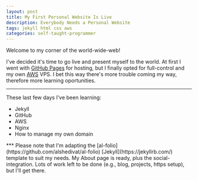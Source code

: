 ```yaml
---
layout: post
title: My First Personal Website Is Live
description: Everybody Needs a Personal Website
tags: jekyll html css aws 
categories: self-taught-programmer
---
```


Welcome to my corner of the world-wide-web!

I've decided it's time to go live and present myself to the world.
At first I went with [GitHub Pages](https://pages.github.com/) for hosting, but I finally opted for full-control and my own [AWS](https://aws.amazon.com/) VPS.
I bet this way there's more trouble coming my way, therefore more learning oportunities.

***
These last few days I've been learning:
<ul>
    <li>Jekyll</li>
    <li>GitHub</li>
    <li>AWS</li>
    <li>Nginx</li>
    <li>How to manage my own domain</li>
</ul>
***
Please note that I'm adapting the [al-folio](https://github.com/alshedivat/al-folio) [Jekyll](https://jekyllrb.com/) template to suit my needs. My About page is ready, plus the social-integration.
Lots of work left to be done (e.g., blog, projects, https setup), but I'll get there.
